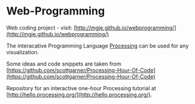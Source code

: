 Web-Programming
===============

Web coding project - visit: [http://mgje.github.io/webprogramming/](http://mgje.github.io/webprogramming/)


The interacative Programming Language [Processing](http://www.processing.org/) 
can be used for any visualization.

Some ideas and code snippets are taken from [https://github.com/scottgarner/Processing-Hour-Of-Code](https://github.com/scottgarner/Processing-Hour-Of-Code)

Repository for an interactive one-hour Processing tutorial at [http://hello.processing.org/](http://hello.processing.org/).

